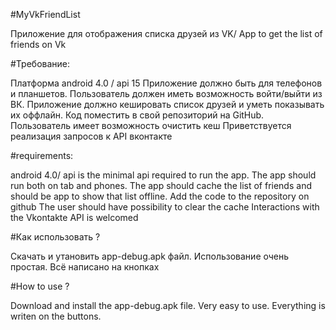#MyVkFriendList

Приложение для отображения списка друзей из VK/ App to get the list of friends on Vk 

#Требование:

Платформа android 4.0 / api 15 Приложение должно быть для телефонов и планшетов. Пользователь должен иметь возможность войти/выйти из ВК. Приложение должно кешировать список друзей и уметь показывать их оффлайн. Код поместить в свой репозиторий на GitHub. Пользователь имеет возможность очистить кеш Приветствуется реализация запросов к API вконтакте

#requirements:

android 4.0/ api is the minimal api required to run the app. The app should run both on tab and phones. The app should cache the list of friends and should be app to show that list offline. Add the code to the repository on github The user should have possibility to clear the cache Interactions with the Vkontakte API is welcomed

#Как использовать ?

Скачать и утановить app-debug.apk файл. Использование очень простая. Всё написано на кнопках

#How to use ?

Download and install the app-debug.apk file. Very easy to use. Everything is writen on the buttons.
